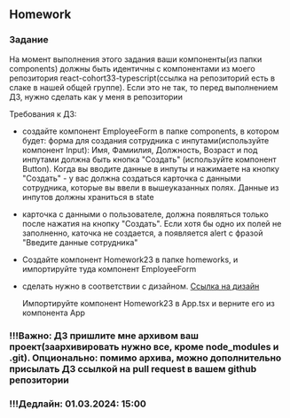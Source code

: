 ## Homework

### Задание

На момент выполнения этого задания ваши компоненты(из папки components) должны быть идентичны с компонентами из моего репозитория react-cohort33-typescript(ссылка на репозиторий есть в слаке в нашей общей группе). Если это не так, то перед выполнением ДЗ, нужно сделать как у меня в репозитории

Требования к ДЗ:

- создайте компонент EmployeeForm в папке components, в котором будет: форма для создания сотрудника с инпутами(используйте компонент Input): Имя, Фамиилия, Должность, Возраст и под инпутами должна быть кнопка "Создать" (используйте компонент Button). Когда вы вводите данные в инпуты и нажимаете на кнопку "Создать" - у вас должна создаться карточка с данными сотрудника, которые вы ввели в вышеуказанных полях. Данные из инпутов должны храниться в state
- карточка с данными о пользователе, должна появляться только после нажатия на кнопку "Создать". Если хотя бы одно их полей не заполненно, каточка не создается, а появляется alert с фразой "Введите данные сотрудника"
- Создайте компонент Homework23 в папке homeworks, и импортируйте туда компонент EmployeeForm
- сделать нужно в соответствии с дизайном. [Ссылка на дизайн](https://www.figma.com/file/8EMBPuuAZED8blbDY3waeg/Untitled?type=design&node-id=1-29&mode=design&t=1DDpyJ7gdIt5Uq9Y-0)

  Импортируйте компонент Homework23 в App.tsx и верните его из компонента App

### !!!Важно: ДЗ пришлите мне архивом ваш проект(заархивировать нужно все, кроме node_modules и .git). Опционально: помимо архива, можно дополнительно присылать ДЗ ссылкой на pull request в вашем github репозитории

### !!!Дедлайн: 01.03.2024: 15:00

